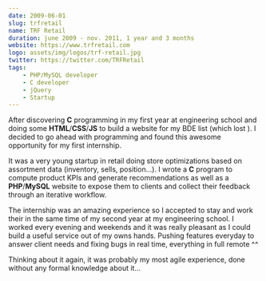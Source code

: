 ```yaml
---
date: 2009-06-01
slug: trfretail
name: TRF Retail
duration: june 2009 - nov. 2011, 1 year and 3 months
website: https://www.trfretail.com
logo: assets/img/logos/trf-retail.jpg
twitter: https://twitter.com/TRFRetail
tags: 
    - PHP/MySQL developer
    - C developer
    - jQuery
    - Startup
---
```


After discovering **C** programming in my first year at engineering school and doing some **HTML**/**CSS**/**JS** to build a website for my BDE list (which lost <i class="far fa-sad-tear"></i>).
I decided to go ahead with programming and found this awesome opportunity for my first internship.

It was a very young startup in retail doing store optimizations based on assortment data (inventory, sells, position...). I wrote a **C** program to
compute product KPIs and generate recommendations as well as a **PHP**/**MySQL** website to expose them to clients and collect their feedback through an iterative workflow.

The internship was an amazing experience so I accepted to stay and work their in the same time of my second year at my engineering school.
I worked every evening and weekends and it was really pleasant as I could build a useful service out of my owns hands.
Pushing features everyday to answer client needs and fixing bugs in real time, everything in full remote ^^

Thinking about it again, it was probably my most agile experience, done without any formal knowledge about it...
